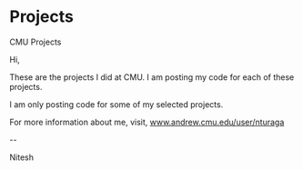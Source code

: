 Projects
========

CMU Projects


Hi, 

These are the projects I did at CMU. I am posting my code for each of these projects.

I am only posting code for some of my selected projects. 

For more information about me, visit, www.andrew.cmu.edu/user/nturaga

--

Nitesh
